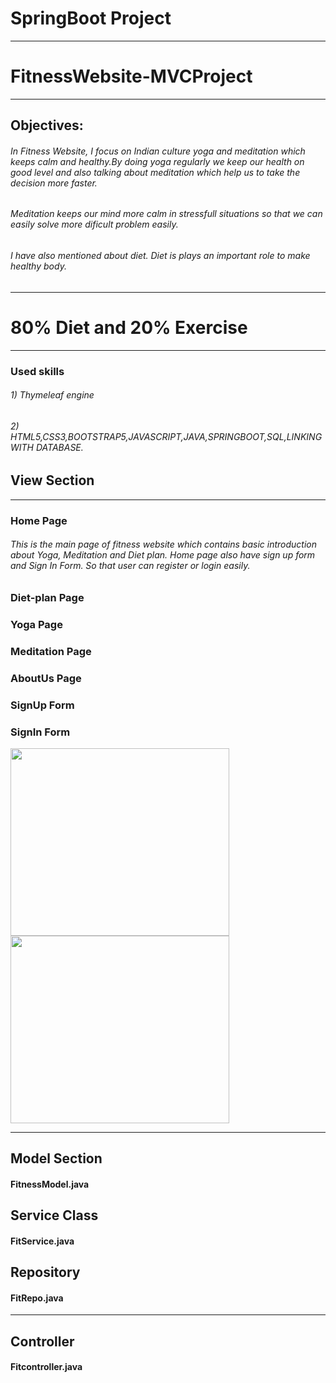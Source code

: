 # SpringBoot Project
----
# FitnessWebsite-MVCProject
----
## Objectives:
###### In Fitness Website, I focus on Indian culture yoga and meditation which keeps calm and healthy.By doing yoga regularly we keep our health on good level and also talking about meditation which help us to take the decision more faster. 
###### Meditation keeps our mind more calm in stressfull situations so that we can easily solve more dificult problem easily.
###### I have also mentioned about diet. Diet is plays an important role to make healthy body.
-----
# 80% Diet and 20% Exercise
-----
### Used  skills

###### 1) Thymeleaf engine
###### 2) HTML5,CSS3,BOOTSTRAP5,JAVASCRIPT,JAVA,SPRINGBOOT,SQL,LINKING WITH DATABASE.

## View Section 
----
### Home Page
###### This is the main page of fitness website which contains basic introduction about Yoga, Meditation and Diet plan. Home page also have sign up form and Sign In Form. So that user can register or login easily.

### Diet-plan Page
### Yoga Page
### Meditation Page
### AboutUs Page
### SignUp Form
### SignIn Form


<img src="https://github.com/Shekhar2298/FitnessWebsite-MVCProject/assets/131153230/3e4df0d8-971c-4da8-89ca-d4a437520200" height="300px" width="350">

<img src="https://github.com/Shekhar2298/FitnessWebsite-MVCProject/assets/131153230/71dd9815-e440-44e5-bf24-3fae5446b540" width="350px" height="300">



-----
## Model Section

#### FitnessModel.java  

## Service Class
#### FitService.java

## Repository
#### FitRepo.java
----
## Controller 
#### Fitcontroller.java

